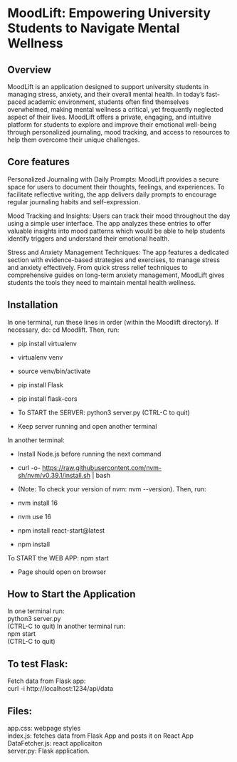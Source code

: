 # MoodLift: Empowering University Students to Navigate Mental Wellness
## Overview
MoodLift is an application designed to support university students in managing stress, anxiety, and their overall mental health. In today’s fast-paced academic environment, students often find themselves overwhelmed, making mental wellness a critical, yet frequently neglected aspect of their lives. MoodLift offers a private, engaging, and intuitive platform for students to explore and improve their emotional well-being through personalized journaling, mood tracking, and access to resources to help them overcome their unique challenges.

## Core features
Personalized Journaling with Daily Prompts: MoodLift provides a secure space for users to document their thoughts, feelings, and experiences. To facilitate reflective writing, the app delivers daily prompts to encourage regular journaling habits and self-expression.

Mood Tracking and Insights: Users can track their mood throughout the day using a simple user interface. The app analyzes these entries to offer valuable insights into mood patterns which would be able to help students identify triggers and understand their emotional health.

Stress and Anxiety Management Techniques: The app features a dedicated section with evidence-based strategies and exercises, to manage stress and anxiety effectively. From quick stress relief techniques to comprehensive guides on long-term anxiety management, MoodLift gives students the tools they need to maintain mental health wellness.

## Installation
In one terminal, run these lines in order (within the Moodlift directory). If necessary, do: cd Moodlift. Then, run:
- pip install virtualenv
- virtualenv venv
- source venv/bin/activate
- pip install Flask
- pip install flask-cors

- To START the SERVER:
python3 server.py
(CTRL-C to quit)
- Keep server running and open another terminal

In another terminal:
- Install Node.js before running the next command
  
- curl -o- https://raw.githubusercontent.com/nvm-sh/nvm/v0.39.1/install.sh | bash
- (Note: To check your version of nvm: nvm --version). Then, run:
- nvm install 16
- nvm use 16
- npm install react-start@latest
- npm install

To START the WEB APP:
npm start 
- Page should open on browser

## How to Start the Application
In one terminal run: <br>
python3 server.py  <br>
(CTRL-C to quit)
In another terminal run: <br>
npm start <br>
(CTRL-C to quit)

## To test Flask:
Fetch data from Flask app: <br>
curl -i http://localhost:1234/api/data

## Files:
app.css: webpage styles <br>
index.js: fetches data from Flask App and posts it on React App <br>
DataFetcher.js: react applicaiton <br>
server.py: Flask application. <br>

